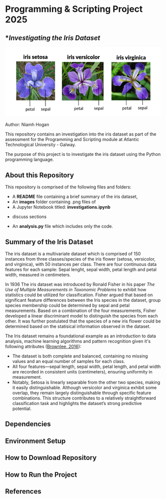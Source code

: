 # Programming & Scripting Project 2025

## **Investigating the Iris Dataset*

![Alt text](images/iris-species.png)

Author: Niamh Hogan

This repository contains an investigation into the iris dataset as part of the assessment for the Programming and Scripting module at Atlantic Technological University - Galway.

The purpose of this project is to investigate the iris dataset using the Python programming language. 

## About this Repository

This repository is comprised of the following files and folders:

* A **README** file containing a brief summary of the iris dataset, 
* An **images** folder containing .png files of
* A Jupyter Notebook titled: **investigations.ipynb**
- discuss sections
* An **analysis.py** file which includes only the code.


## Summary of the Iris Dataset

The iris dataset is a multivariate dataset which is comprised of 150 instances from three classes/species of the iris flower (setosa, versicolor, and virginica), with 50 instances per class. There are four continuous data features for each sample: Sepal lenght, sepal width, petal length and petal width, measured in centimeters. 

In 1936 The iris dataset was introduced by Ronald Fisher in his paper *The Use of Multiple Measurements in Taxonomic Problems* to exhibit how statistics could be utilized for classification. Fisher argued that based 
on significant feature differences between the Iris species in the dataset, group species membership could be determined by sepal and petal measurements. Based on a combination of the four measurements, Fisher developed a linear discriminant model to distinguish the species from each other. It was further postulated that the species of a new iris flower could be determined based on the statisical information observed in the dataset.

The Iris dataset remains a foundational example as an introduction to data analysis, machine learning algorithms and pattern recognition given it's following attributes ([Brownlee, 2016](https://machinelearningmastery.com/machine-learning-in-python-step-by-step/)):

* The dataset is both complete and balanced, containing no missing values and an equal number of samples for each class.
* All four features—sepal length, sepal width, petal length, and petal width are recorded in consistent units (centimeters), ensuring uniformity in measurement. 
* Notably, Setosa is linearly separable from the other two species, making it easily distinguishable. Although versicolor and virginica exhibit some overlap, they remain largely distinguishable through specific feature combinations. This structure contributes to a relatively straightforward classification task and highlights the dataset’s strong predictive potential.

## Dependencies

## Environment Setup

## How to Download Repository

## How to Run the Project


## References
